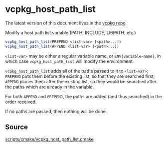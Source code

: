 # vcpkg_host_path_list

The latest version of this document lives in the [vcpkg repo](https://github.com/Microsoft/vcpkg/blob/master/docs/maintainers/vcpkg_host_path_list.md).

Modify a host path list variable (PATH, INCLUDE, LIBPATH, etc.)

```cmake
vcpkg_host_path_list(PREPEND <list-var> [<path>...])
vcpkg_host_path_list(APPEND <list-var> [<path>...])
```

`<list-var>` may be either a regular variable name, or `ENV{variable-name}`,
in which case `vcpkg_host_path_list` will modify the environment.

`vcpkg_host_path_list` adds all of the paths passed to it to `<list-var>`;
`PREPEND` puts them before the existing list, so that they are searched first;
`APPEND` places them after the existing list,
so they would be searched after the paths which are already in the variable.

For both `APPEND` and `PREPEND`,
the paths are added (and thus searched) in the order received.

If no paths are passed, then nothing will be done.

## Source
[scripts/cmake/vcpkg\_host\_path\_list.cmake](https://github.com/Microsoft/vcpkg/blob/master/scripts/cmake/vcpkg_host_path_list.cmake)
